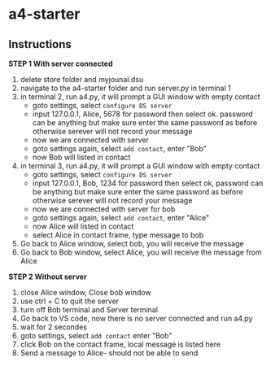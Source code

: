 # a4-starter
## Instructions 
**STEP 1 With server connected**
1. delete store folder and myjounal.dsu
2. navigate to the a4-starter folder and run server.py in terminal 1
3. in terminal 2, run a4.py, it will prompt a GUI window with empty contact
    * goto settings, select `configure DS server`
    * input 127.0.0.1, Alice, 5678 for password then select ok. password can be anything but make sure enter the same password as before otherwise serever will not record your message
    * now we are connected with server
    * goto settings again, select `add contact`, enter "Bob"
    * now Bob will listed in contact
4. in terminal 3, run a4.py, it will prompt a GUI window with empty contact
    * goto settings, select `configure DS server`
    * input 127.0.0.1, Bob, 1234 for password then select ok,  password can be anything but make sure enter the same password as before otherwise serever will not record your message
    * now we are connected with server for bob
    * goto settings again, select `add contact`, enter "Alice"
    * now Alice will listed in contact
    * select Alice in contact frame, type message to bob
5. Go back to Alice window, select bob, you will receive the message
6. Go back to Bob window, select Alice, you will receive the message from Alice   

**STEP 2 Without server**
1. close Alice window, Close bob window
2. use ctrl + C to quit the server
3. turn off Bob terminal and Server terminal
4. Go back to VS code, now there is no server connected and run a4.py
5. wait for 2 secondes
6. goto settings, select `add contact` enter "Bob"
7. click Bob on the contact frame, local message is listed here
8. Send a message to Alice- should not be able to send
